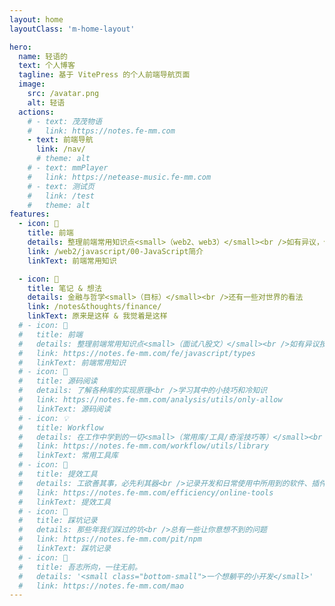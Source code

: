 ```yaml
---
layout: home
layoutClass: 'm-home-layout'

hero:
  name: 轻语的
  text: 个人博客
  tagline: 基于 VitePress 的个人前端导航页面
  image:
    src: /avatar.png
    alt: 轻语
  actions:
    # - text: 茂茂物语
    #   link: https://notes.fe-mm.com
    - text: 前端导航
      link: /nav/
      # theme: alt
    # - text: mmPlayer
    #   link: https://netease-music.fe-mm.com
    # - text: 测试页
    #   link: /test
    #   theme: alt
features:
  - icon: 📖
    title: 前端
    details: 整理前端常用知识点<small>（web2、web3）</small><br />如有异议，你说的对
    link: /web2/javascript/00-JavaScript简介
    linkText: 前端常用知识

  - icon: 📘
    title: 笔记 & 想法
    details: 金融与哲学<small>（目标）</small><br />还有一些对世界的看法
    link: /notes&thoughts/finance/
    linkText: 原来是这样 & 我觉着是这样
  # - icon: 📖
  #   title: 前端
  #   details: 整理前端常用知识点<small>（面试八股文）</small><br />如有异议按你的理解为主，不接受反驳
  #   link: https://notes.fe-mm.com/fe/javascript/types
  #   linkText: 前端常用知识
  # - icon: 📘
  #   title: 源码阅读
  #   details: 了解各种库的实现原理<br />学习其中的小技巧和冷知识
  #   link: https://notes.fe-mm.com/analysis/utils/only-allow
  #   linkText: 源码阅读
  # - icon: 💡
  #   title: Workflow
  #   details: 在工作中学到的一切<small>（常用库/工具/奇淫技巧等）</small><br />配合 CV 大法来更好的摸鱼
  #   link: https://notes.fe-mm.com/workflow/utils/library
  #   linkText: 常用工具库
  # - icon: 🧰
  #   title: 提效工具
  #   details: 工欲善其事，必先利其器<br />记录开发和日常使用中所用到的软件、插件、扩展等
  #   link: https://notes.fe-mm.com/efficiency/online-tools
  #   linkText: 提效工具
  # - icon: 🐞
  #   title: 踩坑记录
  #   details: 那些年我们踩过的坑<br />总有一些让你意想不到的问题
  #   link: https://notes.fe-mm.com/pit/npm
  #   linkText: 踩坑记录
  # - icon: 💯
  #   title: 吾志所向，一往无前。
  #   details: '<small class="bottom-small">一个想躺平的小开发</small>'
  #   link: https://notes.fe-mm.com/mao
---
```


<style>
/*爱的魔力转圈圈*/
.m-home-layout .image-src:hover {
  transform: translate(-50%, -50%) rotate(666turn);
  transition: transform 59s 1s cubic-bezier(0.3, 0, 0.8, 1);
}

.m-home-layout .details small {
  opacity: 0.8;
}

.m-home-layout .bottom-small {
  display: block;
  margin-top: 2em;
  text-align: right;
}
</style>
